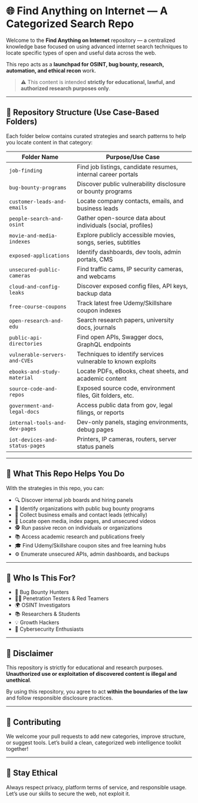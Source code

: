 # 🌐 Find Anything on Internet — A Categorized Search Repo

Welcome to the **Find Anything on Internet** repository — a centralized knowledge base focused on using advanced internet search techniques to locate specific types of open and useful data across the web.

This repo acts as a **launchpad for OSINT, bug bounty, research, automation, and ethical recon** work.

> ⚠️ This content is intended **strictly for educational, lawful, and authorized research purposes only**.

---

## 📁 Repository Structure (Use Case-Based Folders)

Each folder below contains curated strategies and search patterns to help you locate content in that category:

| Folder Name                         | Purpose/Use Case                                             |
|------------------------------------|--------------------------------------------------------------|
| `job-finding`                      | Find job listings, candidate resumes, internal career portals |
| `bug-bounty-programs`             | Discover public vulnerability disclosure or bounty programs   |
| `customer-leads-and-emails`       | Locate company contacts, emails, and business leads           |
| `people-search-and-osint`         | Gather open-source data about individuals (social, profiles)  |
| `movie-and-media-indexes`         | Explore publicly accessible movies, songs, series, subtitles  |
| `exposed-applications`            | Identify dashboards, dev tools, admin portals, CMS            |
| `unsecured-public-cameras`        | Find traffic cams, IP security cameras, and webcams           |
| `cloud-and-config-leaks`          | Discover exposed config files, API keys, backup data          |
| `free-course-coupons`             | Track latest free Udemy/Skillshare coupon indexes             |
| `open-research-and-edu`           | Search research papers, university docs, journals             |
| `public-api-directories`          | Find open APIs, Swagger docs, GraphQL endpoints               |
| `vulnerable-servers-and-CVEs`     | Techniques to identify services vulnerable to known exploits  |
| `ebooks-and-study-material`       | Locate PDFs, eBooks, cheat sheets, and academic content       |
| `source-code-and-repos`           | Exposed source code, environment files, Git folders, etc.     |
| `government-and-legal-docs`       | Access public data from gov, legal filings, or reports        |
| `internal-tools-and-dev-pages`    | Dev-only panels, staging environments, debug pages            |
| `iot-devices-and-status-pages`    | Printers, IP cameras, routers, server status panels           |

---

## 🔧 What This Repo Helps You Do

With the strategies in this repo, you can:

- 🔍 Discover internal job boards and hiring panels
- 🐞 Identify organizations with public bug bounty programs
- 📧 Collect business emails and contact leads (ethically)
- 🎥 Locate open media, index pages, and unsecured videos
- 🕵️ Run passive recon on individuals or organizations
- 📚 Access academic research and publications freely
- 🎓 Find Udemy/Skillshare coupon sites and free learning hubs
- ⚙️ Enumerate unsecured APIs, admin dashboards, and backups

---

## 🧠 Who Is This For?

- 🐛 Bug Bounty Hunters
- 👨‍💻 Penetration Testers & Red Teamers
- 🌍 OSINT Investigators
- 📚 Researchers & Students
- 💡 Growth Hackers
- 🧪 Cybersecurity Enthusiasts

---

## 🚫 Disclaimer

This repository is strictly for educational and research purposes. **Unauthorized use or exploitation of discovered content is illegal and unethical**.

By using this repository, you agree to act **within the boundaries of the law** and follow responsible disclosure practices.

---

## 🤝 Contributing

We welcome your pull requests to add new categories, improve structure, or suggest tools. Let’s build a clean, categorized web intelligence toolkit together!

---

## 📌 Stay Ethical

Always respect privacy, platform terms of service, and responsible usage. Let’s use our skills to secure the web, not exploit it.

